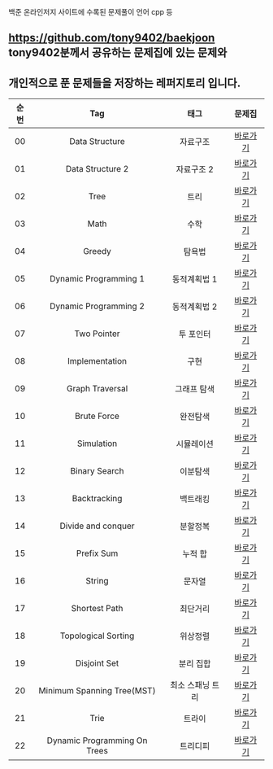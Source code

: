 백준 온라인저지 사이트에 수록된 문제풀이 언어 cpp 등

## https://github.com/tony9402/baekjoon tony9402분께서 공유하는 문제집에 있는 문제와
## 개인적으로 푼 문제들을 저장하는 레퍼지토리 입니다.


| 순번 | Tag                          | 태그                | 문제집    | 
| :--: | :--------------------------: | :-----------------: | :------:  |
| 00 | Data Structure | 자료구조 | [바로가기](./data_structure) |
| 01 | Data Structure 2 | 자료구조 2 | [바로가기](./data_structure2) | 
| 02 | Tree | 트리 | [바로가기](./tree) |
| 03 | Math | 수학 | [바로가기](./math) |
| 04 | Greedy | 탐욕법 | [바로가기](./greedy) |
| 05 | Dynamic Programming 1 | 동적계획법 1 | [바로가기](./dynamic_programming_1) | 
| 06 | Dynamic Programming 2 | 동적계획법 2 | [바로가기](./dynamic_programming_2) | 
| 07 | Two Pointer | 투 포인터 | [바로가기](./two_pointer) | 
| 08 | Implementation | 구현 | [바로가기](./implementation) | 
| 09 | Graph Traversal | 그래프 탐색 | [바로가기](./graph_traversal) | 
| 10 | Brute Force | 완전탐색 | [바로가기](./brute_force) | 
| 11 | Simulation | 시뮬레이션 | [바로가기](./simulation) | 
| 12 | Binary Search | 이분탐색 | [바로가기](./binary_search) | 
| 13 | Backtracking | 백트래킹 | [바로가기](./backtracking) | 
| 14 | Divide and conquer | 분할정복 | [바로가기](./divide_and_conquer) |
| 15 | Prefix Sum | 누적 합 | [바로가기](./prefix_sum) | 
| 16 | String | 문자열 | [바로가기](./string) |
| 17 | Shortest Path | 최단거리 | [바로가기](./shortest_path) | 
| 18 | Topological Sorting | 위상정렬 | [바로가기](./topological_sorting) | 
| 19 | Disjoint Set | 분리 집합 | [바로가기](./disjoint_set) |
| 20 | Minimum Spanning Tree(MST) | 최소 스패닝 트리 | [바로가기](./minimum_spanning_tree) | 
| 21 | Trie | 트라이 | [바로가기](./trie) |
| 22 | Dynamic Programming On Trees | 트리디피 | [바로가기](./dynamic_programming_on_trees) |
